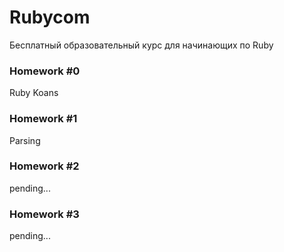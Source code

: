 # Rubycom

Бесплатный образовательный курс для начинающих по Ruby

### Homework #0

Ruby Koans

### Homework #1

Parsing

### Homework #2

pending...

### Homework #3

pending...
